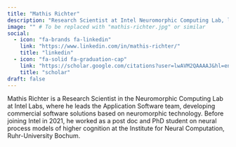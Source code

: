 ```yaml
---
title: "Mathis Richter"
description: "Research Scientist at Intel Neuromorphic Computing Lab, leading Application Software team for neuromorphic tech. PhD in neural process models of cognition."
image: "" # To be replaced with "mathis-richter.jpg" or similar
social:
  - icon: "fa-brands fa-linkedin"
    link: "https://www.linkedin.com/in/mathis-richter/"
    title: "linkedin"
  - icon: "fa-solid fa-graduation-cap"
    link: "https://scholar.google.com/citations?user=lwAVM2QAAAAJ&hl=en"
    title: "scholar"
draft: false
---
```

Mathis Richter is a Research Scientist in the Neuromorphic Computing Lab at Intel Labs, where he leads the Application Software team, developing commercial software solutions based on neuromorphic technology. Before joining Intel in 2021, he worked as a post doc and PhD student on neural process models of higher cognition at the Institute for Neural Computation, Ruhr-University Bochum.